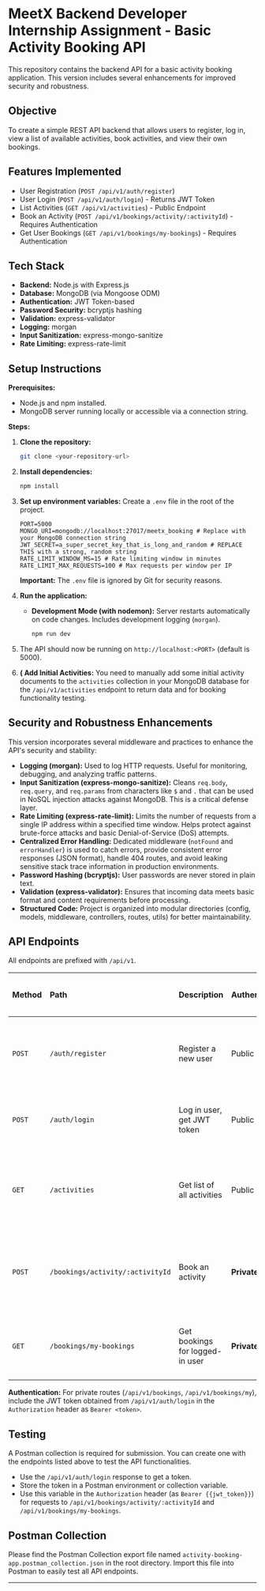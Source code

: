 # MeetX Backend Developer Internship Assignment - Basic Activity Booking API

This repository contains the backend API for a basic activity booking application. This version includes several enhancements for improved security and robustness.

## Objective

To create a simple REST API backend that allows users to register, log in, view a list of available activities, book activities, and view their own bookings.

## Features Implemented

*   User Registration (`POST /api/v1/auth/register`)
*   User Login (`POST /api/v1/auth/login`) - Returns JWT Token
*   List Activities (`GET /api/v1/activities`) - Public Endpoint
*   Book an Activity (`POST /api/v1/bookings/activity/:activityId`) - Requires Authentication
*   Get User Bookings (`GET /api/v1/bookings/my-bookings`) - Requires Authentication

## Tech Stack

*   **Backend:** Node.js with Express.js
*   **Database:** MongoDB (via Mongoose ODM)
*   **Authentication:** JWT Token-based
*   **Password Security:** bcryptjs hashing
*   **Validation:** express-validator
*   **Logging:** morgan
*   **Input Sanitization:** express-mongo-sanitize
*   **Rate Limiting:** express-rate-limit

## Setup Instructions

**Prerequisites:**

*   Node.js and npm installed.
*   MongoDB server running locally or accessible via a connection string.

**Steps:**

1.  **Clone the repository:**
    ```bash
    git clone <your-repository-url>
    ```

2.  **Install dependencies:**
    ```bash
    npm install
    ```

3.  **Set up environment variables:**
    Create a `.env` file in the root of the project.
    ```env
    PORT=5000
    MONGO_URI=mongodb://localhost:27017/meetx_booking # Replace with your MongoDB connection string
    JWT_SECRET=a_super_secret_key_that_is_long_and_random # REPLACE THIS with a strong, random string
    RATE_LIMIT_WINDOW_MS=15 # Rate limiting window in minutes
    RATE_LIMIT_MAX_REQUESTS=100 # Max requests per window per IP
    ```
    **Important:** The `.env` file is ignored by Git for security reasons.

4.  **Run the application:**
    *   **Development Mode (with nodemon):** Server restarts automatically on code changes. Includes development logging (`morgan`).
        ```bash
        npm run dev
        ```

5.  The API should now be running on `http://localhost:<PORT>` (default is 5000).

6.  **( Add Initial Activities:** You  need to manually add some initial activity documents to the `activities` collection in your MongoDB database for the `/api/v1/activities` endpoint to return data and for booking functionality testing.

## Security and Robustness Enhancements

This version incorporates several middleware and practices to enhance the API's security and stability:

*   **Logging (morgan):** Used to log HTTP requests. Useful for monitoring, debugging, and analyzing traffic patterns.
*   **Input Sanitization (express-mongo-sanitize):** Cleans `req.body`, `req.query`, and `req.params` from characters like `$` and `.` that can be used in NoSQL injection attacks against MongoDB. This is a critical defense layer.
*   **Rate Limiting (express-rate-limit):** Limits the number of requests from a single IP address within a specified time window. Helps protect against brute-force attacks and basic Denial-of-Service (DoS) attempts.
*   **Centralized Error Handling:** Dedicated middleware (`notFound` and `errorHandler`) is used to catch errors, provide consistent error responses (JSON format), handle 404 routes, and avoid leaking sensitive stack trace information in production environments.
*   **Password Hashing (bcryptjs):** User passwords are never stored in plain text.
*   **Validation (express-validator):** Ensures that incoming data meets basic format and content requirements before processing.
*   **Structured Code:** Project is organized into modular directories (config, models, middleware, controllers, routes, utils) for better maintainability.

## API Endpoints

All endpoints are prefixed with `/api/v1`.

| Method | Path               | Description                     | Authentication | Request Body Examples (JSON)                      | Response Examples (JSON)                               |
| :----- | :----------------- | :------------------------------ | :------------- | :------------------------------------------------ | :----------------------------------------------------- |
| `POST` | `/auth/register`   | Register a new user             | Public         | `{ "name": "...", "email": "...", "phone": "...", "password": "..." }` | `{ "_id": "...", "name": "...", "email": "...", "phone": "...", "token": "..." }` |
| `POST` | `/auth/login`      | Log in user, get JWT token      | Public         | `{ "email": "...", "password": "..." }`          | `{ "_id": "...", "name": "...", "email": "...", "token": "..." }` |
| `GET`  | `/activities`      | Get list of all activities      | Public         | None                                              | `[{ "id": "...", "title": "...", "description": "...", "location": "...", "dateTime": "..."}, ...]` |
| `POST` | `/bookings/activity/:activityId`        | Book an activity                | **Private**    | None | `{ "message": "Activity booked successfully", "booking": { ...booking details with populated activity... } }` |
| `GET`  | `/bookings/my-bookings`     | Get bookings for logged-in user | **Private**    | None                                              | `[{ "_id": "...", "user": "...", "activity": { ...activity details... }, "bookingDate": "..." }, ...]` |

**Authentication:** For private routes (`/api/v1/bookings`, `/api/v1/bookings/my`), include the JWT token obtained from `/api/v1/auth/login` in the `Authorization` header as `Bearer <token>`.


## Testing

A Postman collection is required for submission. You can create one with the endpoints listed above to test the API functionalities.

*   Use the `/api/v1/auth/login` response to get a token.
*   Store the token in a Postman environment or collection variable.
*   Use this variable in the `Authorization` header (as `Bearer {{jwt_token}}`) for requests to `/api/v1/bookings/activity/:activityId` and `/api/v1/bookings/my-bookings`.

## Postman Collection

Please find the Postman Collection export file named `activity-booking-app.postman_collection.json` in the root directory. Import this file into Postman to easily test all API endpoints.

---
